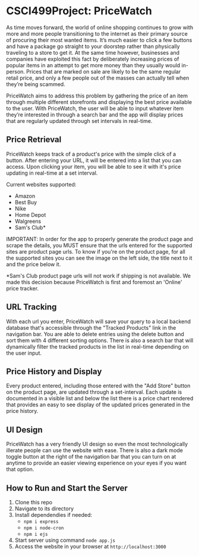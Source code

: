 # CSCI499Project: PriceWatch

As time moves forward, the world of online shopping continues to grow with more and more people transitioning to the internet as their primary source of procuring their most wanted items. It’s much easier to click a few buttons and have a package go straight to your doorstep rather than physically traveling to a store to get it. At the same time however, businesses and companies have exploited this fact by deliberately increasing prices of popular items in an attempt to get more money than they usually would in-person. Prices that are marked on sale are likely to be the same regular retail price, and only a few people out of the masses can actually tell when they’re being scammed. 

PriceWatch aims to address this problem by gathering the price of an item through multiple different storefronts and displaying the best price available to the user. With PriceWatch, the user will be able to input whatever item they’re interested in through a search bar and the app will display prices that are regularly updated through set intervals in real-time. 

## Price Retrieval 

PriceWatch keeps track of a product's price with the simple click of a button. After entering your URL, it will be entered into a list that you can access. Upon clicking your item, you will be able to see it with it's price updating in real-time at a set interval. 

Current websites supported:

* Amazon
* Best Buy
* Nike
* Home Depot
* Walgreens
* Sam's Club*
  
IMPORTANT: In order for the app to properly generate the product page and scrape the details, you MUST ensure that the urls entered for the supported sites are product page urls. To know if you're on the product page, for all the supported sites you can see the image on the left side, the title next to it and the price below it. 

*Sam's Club product page urls will not work if shipping is not available. We made this decision because PriceWatch is first and foremost an 'Online' price tracker. 

## URL Tracking 

With each url you enter, PriceWatch will save your query to a local backend database that's accessible through the "Tracked Products" link in the navigation bar. You are able to delete entries using the delete button and sort them with 4 different sorting options. There is also a search bar that will dynamically filter the tracked products in the list in real-time depending on the user input. 

## Price History and Display

Every product entered, including those entered with the "Add Store" button on the product page, are updated through a set-interval. Each update is documented in a visible list and below the list there is a price chart rendered that provides an easy to see display of the updated prices generated in the price history.

## UI Design

PriceWatch has a very friendly UI design so even the most technologically illerate people can use the website with ease. There is also a dark mode toggle button at the right of the navigation bar that you can turn on at anytime to provide an easier viewing experience on your eyes if you want that option.

## How to Run and Start the Server

1. Clone this repo
2. Navigate to its directory 
3. Install dependendies if needed:
   * `npm i express`
   * `npm i node-cron`
   * `npm i ejs`
4. Start server using command `node app.js`
5. Access the website in your browser at `http://localhost:3000`

